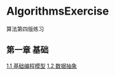# AlgorithmsExercise
算法第四版练习
## 第一章 基础
[1.1 基础编程模型](https://github.com/laychow/AlgorithmsExercise/tree/master/Exercise1_1)
[1.2 数据抽象](https://github.com/laychow/AlgorithmsExercise/tree/master/Exercise1_2)

